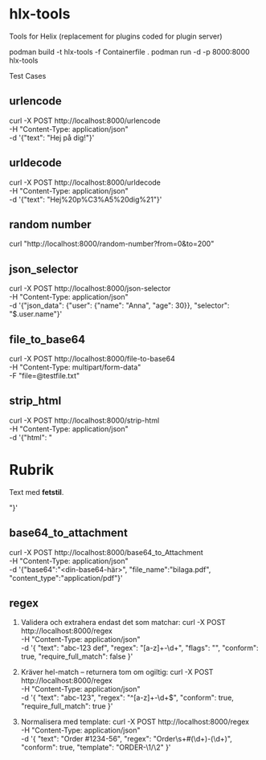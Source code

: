 # hlx-tools
Tools for Helix (replacement for plugins coded for plugin server)


podman build -t hlx-tools -f Containerfile .
podman run -d -p 8000:8000 hlx-tools


Test Cases

urlencode
-------------------------
curl -X POST http://localhost:8000/urlencode \
  -H "Content-Type: application/json" \
  -d '{"text": "Hej på dig!"}'


urldecode
-------------------------
curl -X POST http://localhost:8000/urldecode \
  -H "Content-Type: application/json" \
  -d '{"text": "Hej%20p%C3%A5%20dig%21"}'


random number
-------------------------
curl "http://localhost:8000/random-number?from=0&to=200"


json_selector
-------------------------
curl -X POST http://localhost:8000/json-selector \
  -H "Content-Type: application/json" \
  -d '{"json_data": {"user": {"name": "Anna", "age": 30}}, "selector": "$.user.name"}'


file_to_base64
-------------------------
curl -X POST http://localhost:8000/file-to-base64 \
  -H "Content-Type: multipart/form-data" \
  -F "file=@testfile.txt"


strip_html
-------------------------
curl -X POST http://localhost:8000/strip-html \
  -H "Content-Type: application/json" \
  -d '{"html": "<html><body><h1>Rubrik</h1><p>Text med <b>fetstil</b>.</p></body></html>"}'


base64_to_attachment
-------------------------
curl -X POST http://localhost:8000/base64_to_Attachment \
  -H "Content-Type: application/json" \
  -d '{"base64":"<din-base64-här>", "file_name":"bilaga.pdf", "content_type":"application/pdf"}'

regex
-------------------------
1. Validera och extrahera endast det som matchar:
curl -X POST http://localhost:8000/regex \
  -H "Content-Type: application/json" \
  -d '{
    "text": "abc-123 def",
    "regex": "[a-z]+-\\d+",
    "flags": "",
    "conform": true,
    "require_full_match": false
  }'

2. Kräver hel-match – returnera tom om ogiltig:
curl -X POST http://localhost:8000/regex \
  -H "Content-Type: application/json" \
  -d '{
    "text": "abc-123",
    "regex": "^[a-z]+-\\d+$",
    "conform": true,
    "require_full_match": true
  }'

3. Normalisera med template:
curl -X POST http://localhost:8000/regex \
  -H "Content-Type: application/json" \
  -d '{
    "text": "Order #1234-56",
    "regex": "Order\\s+#(\\d+)-(\\d+)",
    "conform": true,
    "template": "ORDER-\\1/\\2"
  }'
